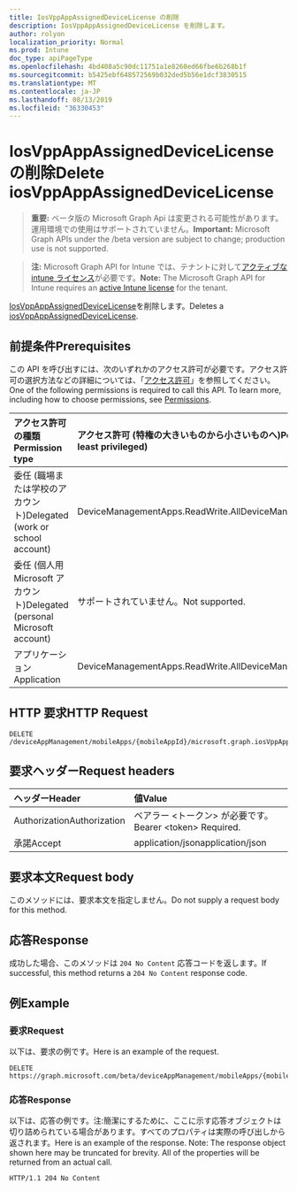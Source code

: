 ```yaml
---
title: IosVppAppAssignedDeviceLicense の削除
description: IosVppAppAssignedDeviceLicense を削除します。
author: rolyon
localization_priority: Normal
ms.prod: Intune
doc_type: apiPageType
ms.openlocfilehash: 4bd408a5c90dc11751a1e8260ed66fbe6b268b1f
ms.sourcegitcommit: b5425ebf648572569b032ded5b56e1dcf3830515
ms.translationtype: MT
ms.contentlocale: ja-JP
ms.lasthandoff: 08/13/2019
ms.locfileid: "36330453"
---
```

# <a name="delete-iosvppappassigneddevicelicense"></a><span data-ttu-id="70243-103">IosVppAppAssignedDeviceLicense の削除</span><span class="sxs-lookup"><span data-stu-id="70243-103">Delete iosVppAppAssignedDeviceLicense</span></span>

> <span data-ttu-id="70243-104">**重要:** ベータ版の Microsoft Graph Api は変更される可能性があります。運用環境での使用はサポートされていません。</span><span class="sxs-lookup"><span data-stu-id="70243-104">**Important:** Microsoft Graph APIs under the /beta version are subject to change; production use is not supported.</span></span>

> <span data-ttu-id="70243-105">**注:** Microsoft Graph API for Intune では、テナントに対して[アクティブな intune ライセンス](https://go.microsoft.com/fwlink/?linkid=839381)が必要です。</span><span class="sxs-lookup"><span data-stu-id="70243-105">**Note:** The Microsoft Graph API for Intune requires an [active Intune license](https://go.microsoft.com/fwlink/?linkid=839381) for the tenant.</span></span>

<span data-ttu-id="70243-106">[IosVppAppAssignedDeviceLicense](../resources/intune-apps-iosvppappassigneddevicelicense.md)を削除します。</span><span class="sxs-lookup"><span data-stu-id="70243-106">Deletes a [iosVppAppAssignedDeviceLicense](../resources/intune-apps-iosvppappassigneddevicelicense.md).</span></span>

## <a name="prerequisites"></a><span data-ttu-id="70243-107">前提条件</span><span class="sxs-lookup"><span data-stu-id="70243-107">Prerequisites</span></span>
<span data-ttu-id="70243-p101">この API を呼び出すには、次のいずれかのアクセス許可が必要です。アクセス許可の選択方法などの詳細については、「[アクセス許可](/graph/permissions-reference)」を参照してください。</span><span class="sxs-lookup"><span data-stu-id="70243-p101">One of the following permissions is required to call this API. To learn more, including how to choose permissions, see [Permissions](/graph/permissions-reference).</span></span>

|<span data-ttu-id="70243-110">アクセス許可の種類</span><span class="sxs-lookup"><span data-stu-id="70243-110">Permission type</span></span>|<span data-ttu-id="70243-111">アクセス許可 (特権の大きいものから小さいものへ)</span><span class="sxs-lookup"><span data-stu-id="70243-111">Permissions (from most to least privileged)</span></span>|
|:---|:---|
|<span data-ttu-id="70243-112">委任 (職場または学校のアカウント)</span><span class="sxs-lookup"><span data-stu-id="70243-112">Delegated (work or school account)</span></span>|<span data-ttu-id="70243-113">DeviceManagementApps.ReadWrite.All</span><span class="sxs-lookup"><span data-stu-id="70243-113">DeviceManagementApps.ReadWrite.All</span></span>|
|<span data-ttu-id="70243-114">委任 (個人用 Microsoft アカウント)</span><span class="sxs-lookup"><span data-stu-id="70243-114">Delegated (personal Microsoft account)</span></span>|<span data-ttu-id="70243-115">サポートされていません。</span><span class="sxs-lookup"><span data-stu-id="70243-115">Not supported.</span></span>|
|<span data-ttu-id="70243-116">アプリケーション</span><span class="sxs-lookup"><span data-stu-id="70243-116">Application</span></span>|<span data-ttu-id="70243-117">DeviceManagementApps.ReadWrite.All</span><span class="sxs-lookup"><span data-stu-id="70243-117">DeviceManagementApps.ReadWrite.All</span></span>|

## <a name="http-request"></a><span data-ttu-id="70243-118">HTTP 要求</span><span class="sxs-lookup"><span data-stu-id="70243-118">HTTP Request</span></span>
<!-- {
  "blockType": "ignored"
}
-->
``` http
DELETE /deviceAppManagement/mobileApps/{mobileAppId}/microsoft.graph.iosVppApp/assignedLicenses/{iosVppAppAssignedLicenseId}
```

## <a name="request-headers"></a><span data-ttu-id="70243-119">要求ヘッダー</span><span class="sxs-lookup"><span data-stu-id="70243-119">Request headers</span></span>
|<span data-ttu-id="70243-120">ヘッダー</span><span class="sxs-lookup"><span data-stu-id="70243-120">Header</span></span>|<span data-ttu-id="70243-121">値</span><span class="sxs-lookup"><span data-stu-id="70243-121">Value</span></span>|
|:---|:---|
|<span data-ttu-id="70243-122">Authorization</span><span class="sxs-lookup"><span data-stu-id="70243-122">Authorization</span></span>|<span data-ttu-id="70243-123">ベアラー &lt;トークン&gt; が必要です。</span><span class="sxs-lookup"><span data-stu-id="70243-123">Bearer &lt;token&gt; Required.</span></span>|
|<span data-ttu-id="70243-124">承諾</span><span class="sxs-lookup"><span data-stu-id="70243-124">Accept</span></span>|<span data-ttu-id="70243-125">application/json</span><span class="sxs-lookup"><span data-stu-id="70243-125">application/json</span></span>|

## <a name="request-body"></a><span data-ttu-id="70243-126">要求本文</span><span class="sxs-lookup"><span data-stu-id="70243-126">Request body</span></span>
<span data-ttu-id="70243-127">このメソッドには、要求本文を指定しません。</span><span class="sxs-lookup"><span data-stu-id="70243-127">Do not supply a request body for this method.</span></span>

## <a name="response"></a><span data-ttu-id="70243-128">応答</span><span class="sxs-lookup"><span data-stu-id="70243-128">Response</span></span>
<span data-ttu-id="70243-129">成功した場合、このメソッドは `204 No Content` 応答コードを返します。</span><span class="sxs-lookup"><span data-stu-id="70243-129">If successful, this method returns a `204 No Content` response code.</span></span>

## <a name="example"></a><span data-ttu-id="70243-130">例</span><span class="sxs-lookup"><span data-stu-id="70243-130">Example</span></span>

### <a name="request"></a><span data-ttu-id="70243-131">要求</span><span class="sxs-lookup"><span data-stu-id="70243-131">Request</span></span>
<span data-ttu-id="70243-132">以下は、要求の例です。</span><span class="sxs-lookup"><span data-stu-id="70243-132">Here is an example of the request.</span></span>
``` http
DELETE https://graph.microsoft.com/beta/deviceAppManagement/mobileApps/{mobileAppId}/microsoft.graph.iosVppApp/assignedLicenses/{iosVppAppAssignedLicenseId}
```

### <a name="response"></a><span data-ttu-id="70243-133">応答</span><span class="sxs-lookup"><span data-stu-id="70243-133">Response</span></span>
<span data-ttu-id="70243-p102">以下は、応答の例です。注:簡潔にするために、ここに示す応答オブジェクトは切り詰められている場合があります。すべてのプロパティは実際の呼び出しから返されます。</span><span class="sxs-lookup"><span data-stu-id="70243-p102">Here is an example of the response. Note: The response object shown here may be truncated for brevity. All of the properties will be returned from an actual call.</span></span>
``` http
HTTP/1.1 204 No Content
```






